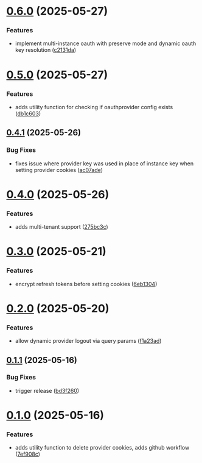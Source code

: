 # [0.6.0](https://github.com/sashamilenkovic/h3-oauth-kit/compare/v0.5.0...v0.6.0) (2025-05-27)


### Features

* implement multi-instance oauth with preserve mode and dynamic oauth key resolution ([c2131da](https://github.com/sashamilenkovic/h3-oauth-kit/commit/c2131da72b105efd12d0adf1f6f0cf5cec8d0095))

# [0.5.0](https://github.com/sashamilenkovic/h3-oauth-kit/compare/v0.4.1...v0.5.0) (2025-05-27)


### Features

* adds utility function for checking if oauthprovider config exists ([db1c603](https://github.com/sashamilenkovic/h3-oauth-kit/commit/db1c6036481f6463543625cf3360b91dd3575d8c))

## [0.4.1](https://github.com/sashamilenkovic/h3-oauth-kit/compare/v0.4.0...v0.4.1) (2025-05-26)


### Bug Fixes

* fixes issue where provider key was used in place of instance key when setting provider cookies ([ac07ade](https://github.com/sashamilenkovic/h3-oauth-kit/commit/ac07ade9bb366f9e019616a546217f42c4ffba6a))

# [0.4.0](https://github.com/sashamilenkovic/h3-oauth-kit/compare/v0.3.0...v0.4.0) (2025-05-26)


### Features

* adds multi-tenant support ([275bc3c](https://github.com/sashamilenkovic/h3-oauth-kit/commit/275bc3c28e7c2f6db3d83b382727d0bcf6d114d8))

# [0.3.0](https://github.com/sashamilenkovic/h3-oauth-kit/compare/v0.2.0...v0.3.0) (2025-05-21)


### Features

* encrypt refresh tokens before setting cookies ([6eb1304](https://github.com/sashamilenkovic/h3-oauth-kit/commit/6eb13041bb39d0e84b6d865ffa9ca4654e0aaeed))

# [0.2.0](https://github.com/sashamilenkovic/h3-oauth-kit/compare/v0.1.1...v0.2.0) (2025-05-20)


### Features

* allow dynamic provider logout via query params ([f1a23ad](https://github.com/sashamilenkovic/h3-oauth-kit/commit/f1a23ad6ff10278814f00f4c2588323159fb4edb))

## [0.1.1](https://github.com/sashamilenkovic/h3-oauth-kit/compare/v0.1.0...v0.1.1) (2025-05-16)


### Bug Fixes

* trigger release ([bd3f260](https://github.com/sashamilenkovic/h3-oauth-kit/commit/bd3f26089cba3bf5b3fce1e715288662c6129943))

# [0.1.0](https://github.com/sashamilenkovic/h3-oauth-kit/compare/v0.0.2...v0.1.0) (2025-05-16)


### Features

* adds utility function to delete provider cookies, adds github workflow ([7ef908c](https://github.com/sashamilenkovic/h3-oauth-kit/commit/7ef908c4e7002d667513ec1981fe4e602026753d))

